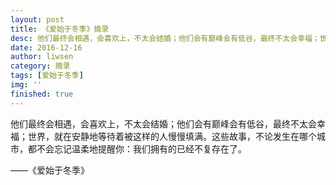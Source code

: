 ```yaml
---
layout: post
title: 《爱始于冬季》摘录
desc: 他们最终会相遇，会喜欢上，不太会结婚；他们会有巅峰会有低谷，最终不太会幸福；世界，就在安静地等待着被这样的人慢慢填满。
date: 2016-12-16
author: liwsen
category: 摘录
tags: [爱始于冬季]
img: ''
finished: true
---
```


他们最终会相遇，会喜欢上，不太会结婚；他们会有巅峰会有低谷，最终不太会幸福；世界，就在安静地等待着被这样的人慢慢填满。这些故事，不论发生在哪个城市，都不会忘记温柔地提醒你：我们拥有的已经不复存在了。

——《爱始于冬季》
